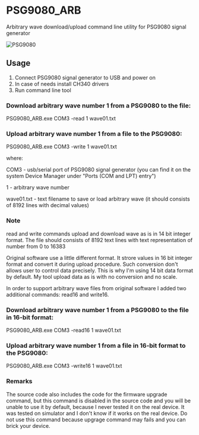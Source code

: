 # PSG9080_ARB
Arbitrary wave download/upload command line utility for PSG9080 signal generator

![PSG9080](https://github.com/qrp73/PSG9080_ARB/assets/46676744/a4469419-fb0c-42e6-ac15-44c7114c8b17)




## Usage

1) Connect PSG9080 signal generator to USB and power on
2) In case of needs install CH340 drivers
3) Run command line tool

### Download arbitrary wave number 1 from a PSG9080 to the file:

PSG9080_ARB.exe COM3 -read 1 wave01.txt

### Upload arbitrary wave number 1 from a file to the PSG9080:

PSG9080_ARB.exe COM3 -write 1 wave01.txt

where:

COM3 - usb/serial port of PSG9080 signal generator (you can find it on the system Device Manager under "Ports (COM and LPT) entry")

1 - arbitrary wave number

wave01.txt - text filename to save or load arbitrary wave (it should consists of 8192 lines with decimal values)


### Note

read and write commands upload and download wave as is in 14 bit integer format. The file should consists of 8192 text lines with text representation of number from 0 to 16383

Original software use a little different format. It strore values in 16 bit integer format and convert it during upload procedure. Such conversion don't allows user to control data precisely. This is why I'm using 14 bit data format by default. My tool upload data as is with no conversion and no scale.

In order to support arbitrary wave files from original software I added two additional commands: read16 and write16.

### Download arbitrary wave number 1 from a PSG9080 to the file in 16-bit format:

PSG9080_ARB.exe COM3 -read16 1 wave01.txt

### Upload arbitrary wave number 1 from a file in 16-bit format to the PSG9080:

PSG9080_ARB.exe COM3 -write16 1 wave01.txt

### Remarks

The source code also includes the code for the firmware upgrade command, but this command is disabled in the source code and you will be unable to use it by default, because I never tested it on the real device. It was tested on simulator and I don't know if it works on the real device. Do not use this command because upgrage command may fails and you can brick your device. 
